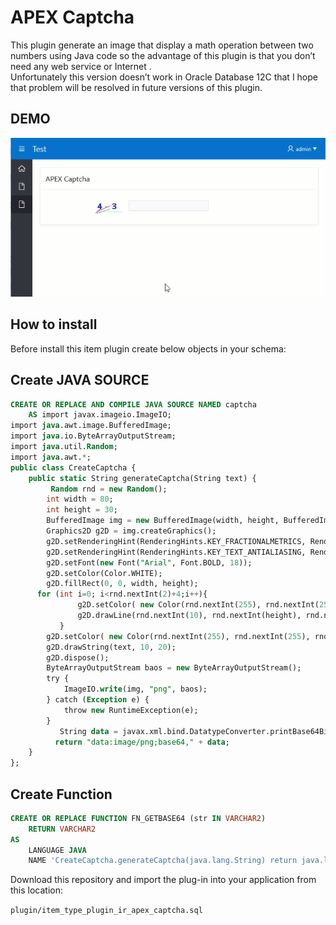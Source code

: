 # APEX Captcha

This plugin generate an image that display a math operation between two numbers using Java  code so the advantage of this plugin is that you don’t need any web service or Internet .
 <br />
Unfortunately this version doesn’t work in Oracle Database 12C that I hope that problem will be resolved in future versions of this plugin.

## DEMO ##

![](https://raw.githubusercontent.com/mortezamashhadi/APEX-Captcha/master/preview.gif)


## How to install
Before install this item plugin create below objects in your schema:
## Create JAVA SOURCE ##

```sql
CREATE OR REPLACE AND COMPILE JAVA SOURCE NAMED captcha
    AS import javax.imageio.ImageIO;
import java.awt.image.BufferedImage;
import java.io.ByteArrayOutputStream;
import java.util.Random;
import java.awt.*;
public class CreateCaptcha {
    public static String generateCaptcha(String text) {
         Random rnd = new Random();
        int width = 80;
        int height = 30;
        BufferedImage img = new BufferedImage(width, height, BufferedImage.TYPE_INT_RGB);
        Graphics2D g2D = img.createGraphics();
        g2D.setRenderingHint(RenderingHints.KEY_FRACTIONALMETRICS, RenderingHints.VALUE_FRACTIONALMETRICS_ON);
        g2D.setRenderingHint(RenderingHints.KEY_TEXT_ANTIALIASING, RenderingHints.VALUE_TEXT_ANTIALIAS_ON);
        g2D.setFont(new Font("Arial", Font.BOLD, 18));
        g2D.setColor(Color.WHITE);
        g2D.fillRect(0, 0, width, height);
      for (int i=0; i<rnd.nextInt(2)+4;i++){
               g2D.setColor( new Color(rnd.nextInt(255), rnd.nextInt(255), rnd.nextInt(255)));
               g2D.drawLine(rnd.nextInt(10), rnd.nextInt(height), rnd.nextInt(width), rnd.nextInt(height));
           }
        g2D.setColor( new Color(rnd.nextInt(255), rnd.nextInt(255), rnd.nextInt(255)));
        g2D.drawString(text, 10, 20);      
        g2D.dispose();
        ByteArrayOutputStream baos = new ByteArrayOutputStream();
        try {
            ImageIO.write(img, "png", baos);            
        } catch (Exception e) {
            throw new RuntimeException(e);
        }
           String data = javax.xml.bind.DatatypeConverter.printBase64Binary( baos.toByteArray());
          return "data:image/png;base64," + data;
    }
};
```
## Create Function ##
```sql
CREATE OR REPLACE FUNCTION FN_GETBASE64 (str IN VARCHAR2)
    RETURN VARCHAR2
AS
    LANGUAGE JAVA
    NAME 'CreateCaptcha.generateCaptcha(java.lang.String) return java.lang.String' ;
```

Download this repository and import the plug-in into your application from this location:

`plugin/item_type_plugin_ir_apex_captcha.sql`


